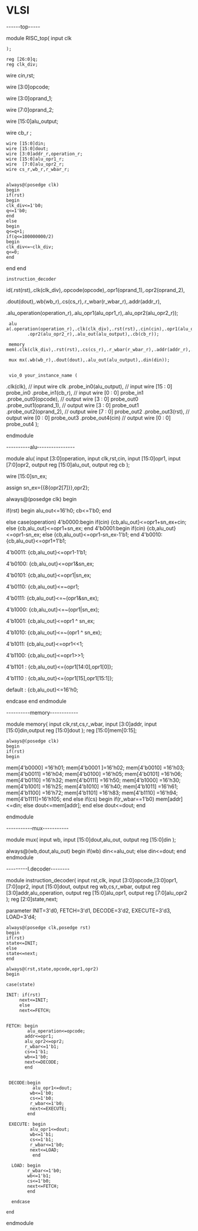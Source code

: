 # VLSI
------top-----

module RISC_top(
input clk


    );

    reg [26:0]q;
    reg clk_div;


  wire cin,rst;

  wire [3:0]opcode;

   wire [3:0]oprand_1;

  wire  [7:0]oprand_2;

  wire    [15:0]alu_output;

  wire  cb_r ;



    wire [15:0]din;
    wire [15:0]dout;
    wire [3:0]addr_r,operation_r;
    wire [15:0]alu_opr1_r;
    wire  [7:0]alu_opr2_r;
    wire cs_r,wb_r,r_wbar_r;


    always@(posedge clk)
    begin
    if(rst)
    begin
    clk_div<=1'b0;
    q<=1'b0;
    end
    else
    begin
    q<=q+1;
    if(q<=100000000/2)
    begin
    clk_div<=~clk_div;
    q<=0;
    end
   end
  end

    instruction_decoder
id(.rst(rst),.clk(clk_div),.opcode(opcode),.opr1(oprand_1),.opr2(oprand_2),

.dout(dout),.wb(wb_r),.cs(cs_r),.r_wbar(r_wbar_r),.addr(addr_r),

.alu_operation(operation_r),.alu_opr1(alu_opr1_r),.alu_opr2(alu_opr2_r));

     alu a(.operation(operation_r),.clk(clk_div),.rst(rst),.cin(cin),.opr1(alu_opr1_r),
            .opr2(alu_opr2_r),.alu_out(alu_output),.cb(cb_r));

     memory mem(.clk(clk_div),.rst(rst),.cs(cs_r),.r_wbar(r_wbar_r),.addr(addr_r),.din(din),.dout(dout));

     mux mx(.wb(wb_r),.dout(dout),.alu_out(alu_output),.din(din));


     vio_0 your_instance_name (
  .clk(clk),                // input wire clk
  .probe_in0(alu_output),    // input wire [15 : 0] probe_in0
  .probe_in1(cb_r),    // input wire [0 : 0] probe_in1
  .probe_out0(opcode),  // output wire [3 : 0] probe_out0
  .probe_out1(oprand_1),  // output wire [3 : 0] probe_out1
  .probe_out2(oprand_2),  // output wire [7 : 0] probe_out2
  .probe_out3(rst),  // output wire [0 : 0] probe_out3
  .probe_out4(cin)  // output wire [0 : 0] probe_out4
);

endmodule


----------alu----------------


module alu(
input [3:0]operation,
input clk,rst,cin,
input [15:0]opr1,
input [7:0]opr2,
output reg [15:0]alu_out,
output reg cb  );

wire [15:0]sn_ex;

assign sn_ex={{8{opr2[7]}},opr2};


always@(posedge clk)
begin


if(rst)
begin
alu_out<=16'h0;
cb<=1'b0;
end

else
case(operation)
4'b0000:begin
         if(cin)
         {cb,alu_out}<=opr1+sn_ex+cin;
         else
         {cb,alu_out}<=opr1+sn_ex;
         end
4'b0001:begin
        if(cin)
        {cb,alu_out}<=opr1-sn_ex;
        else
        {cb,alu_out}<=opr1-sn_ex-1'b1;
        end
 4'b0010: {cb,alu_out}<=opr1+1'b1;

 4'b0011: {cb,alu_out}<=opr1-1'b1;

 4'b0100: {cb,alu_out}<=opr1&sn_ex;

 4'b0101: {cb,alu_out}<=opr1|sn_ex;

 4'b0110: {cb,alu_out}<=~opr1;

 4'b0111: {cb,alu_out}<=~(opr1&sn_ex);

 4'b1000: {cb,alu_out}<=~(opr1|sn_ex);

 4'b1001: {cb,alu_out}<=opr1 ^ sn_ex;

  4'b1010: {cb,alu_out}<=~(opr1 ^ sn_ex);

   4'b1011: {cb,alu_out}<=opr1<<1;

   4'b1100: {cb,alu_out}<=opr1>>1;

   4'b1101 : {cb,alu_out}<={opr1[14:0],opr1[0]};

   4'b1110 : {cb,alu_out}<={opr1[15],opr1[15:1]};

   default : {cb,alu_out}<=16'h0;



endcase
end
endmodule

----------memory------------


module memory(
input clk,rst,cs,r_wbar,
input [3:0]addr,
input [15:0]din,output reg [15:0]dout
    );
    reg [15:0]mem[0:15];

    always@(posedge clk)
    begin
    if(rst)
    begin
   mem[4'b0000] =16'h01;
    mem[4'b0001 ]=16'h02;
    mem[4'b0010] =16'h03;
    mem[4'b0011] =16'h04;
    mem[4'b0100] =16'h05;
    mem[4'b0101] =16'h06;
    mem[4'b0110] =16'h32;
    mem[4'b0111] =16'h50;
    mem[4'b1000] =16'h30;
    mem[4'b1001] =16'h25;
    mem[4'b1010] =16'h40;
    mem[4'b1011] =16'h61;
    mem[4'b1100] =16'h72;
    mem[4'b1101] =16'h83;
    mem[4'b1110] =16'h94;
    mem[4'b1111]=16'h105;
  end
  else
  if(cs)
  begin
    if(r_wbar==1'b0)
        mem[addr]<=din;
     else
        dout<=mem[addr];
    end
  else
        dout<=dout;
 end

endmodule


-----------mux-----------


module mux(
input wb,
input [15:0]dout,alu_out,
output reg [15:0]din
    );

 always@(wb,dout,alu_out)
 begin
    if(wb)
    din<=alu_out;
    else
    din<=dout;
  end
endmodule


---------I.decoder--------


module instruction_decoder(
input rst,clk,
input [3:0]opcode,[3:0]opr1,[7:0]opr2,
input [15:0]dout,
output reg wb,cs,r_wbar,
output reg [3:0]addr,alu_operation,
output reg [15:0]alu_opr1,
output reg [7:0]alu_opr2
    );
    reg [2:0]state,next;

  parameter INIT=3'd0,
            FETCH=3'd1,
            DECODE=3'd2,
            EXECUTE=3'd3,
            LOAD=3'd4;


    always@(posedge clk,posedge rst)
    begin
    if(rst)
    state<=INIT;
    else
    state<=next;
    end

    always@(rst,state,opcode,opr1,opr2)
    begin

    case(state)

    INIT: if(rst)
         next<=INIT;
         else
         next<=FETCH;


    FETCH: begin
            alu_operation<=opcode;
           addr<=opr1;
           alu_opr2<=opr2;
           r_wbar<=1'b1;
           cs<=1'b1;
           wb<=1'b0;
           next<=DECODE;
           end


     DECODE:begin
              alu_opr1<=dout;
             wb<=1'b0;
             cs<=1'b0;
             r_wbar<=1'b0;
             next<=EXECUTE;
            end

     EXECUTE: begin
             alu_opr1<=dout;
             wb<=1'b1;
             cs<=1'b1;
             r_wbar<=1'b0;
             next<=LOAD;
              end

      LOAD: begin
            r_wbar<=1'b0;
            wb<=1'b1;
            cs<=1'b0;
            next<=FETCH;
            end

      endcase

    end

endmodule
